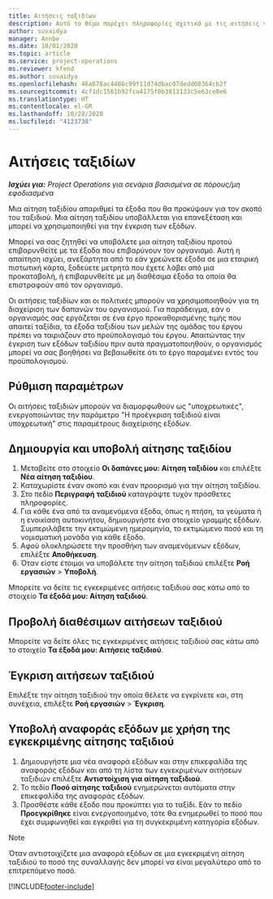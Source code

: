 ```yaml
---
title: Αιτήσεις ταξιδίων
description: Αυτό το θέμα παρέχει πληροφορίες σχετικά με τις αιτήσεις για ταξίδια.
author: suvaidya
manager: Annbe
ms.date: 10/01/2020
ms.topic: article
ms.service: project-operations
ms.reviewer: kfend
ms.author: suvaidya
ms.openlocfilehash: 46a678ac4486c99f11d74dbac07dedd08364cb2f
ms.sourcegitcommit: 4cf1dc1561b92fca4175f0b3813133c5e63ce8e6
ms.translationtype: HT
ms.contentlocale: el-GR
ms.lasthandoff: 10/28/2020
ms.locfileid: "4123738"
---
```

# <a name="travel-requisitions"></a>Αιτήσεις ταξιδίων

_**Ισχύει για:** Project Operations για σενάρια βασισμένα σε πόρους/μη εφοδιασμένα_

Μια αίτηση ταξιδίου απαριθμεί τα έξοδα που θα προκύψουν για τον σκοπό του ταξιδιού. Μια αίτηση ταξιδίου υποβάλλεται για επανεξέταση και μπορεί να χρησιμοποιηθεί για την έγκριση των εξόδων.

Μπορεί να σας ζητηθεί να υποβάλετε μια αίτηση ταξιδίου προτού επιβαρυνθείτε με τα έξοδα που επιβαρύνουν τον οργανισμό. Αυτή η απαίτηση ισχύει, ανεξάρτητα από το εάν χρεώνετε έξοδα σε μια εταιρική πιστωτική κάρτα, ξοδεύετε μετρητά που έχετε λάβει από μια προκαταβολή, ή επιβαρυνθείτε με μη διαθέσιμα έξοδα τα οποία θα επιστραφούν από τον οργανισμό.

Οι αιτήσεις ταξιδίων και οι πολιτικές μπορούν να χρησιμοποιηθούν για τη διαχείριση των δαπανών του οργανισμού. Για παράδειγμα, εάν ο οργανισμός σας εργάζεται σε ένα έργο προκαθορισμένης τιμής που απαιτεί ταξίδια, τα έξοδα ταξιδίου των μελών της ομάδας του έργου πρέπει να ταιριάζουν στο προϋπολογισμό του έργου. Απαιτώντας την έγκριση των εξόδων ταξιδίου πριν αυτά πραγματοποιηθούν, ο οργανισμός μπορεί να σας βοηθήσει να βεβαιωθείτε ότι το έργο παραμένει εντός του προϋπολογισμού.

## <a name="configuration"></a>Ρύθμιση παραμέτρων 

Οι αιτήσεις ταξιδιών μπορούν να διαμορφωθούν ως "υποχρεωτικές", ενεργοποιώντας την παράμετρο "Η προέγκριση ταξιδιού είναι υποχρεωτική" στις παραμέτρους διαχείρισης εξόδων. 

## <a name="create-and-submit-a-travel-requisition"></a>Δημιουργία και υποβολή αίτησης ταξιδίου

1. Μεταβείτε στο στοιχείο **Οι δαπάνες μου: Αίτηση ταξιδίου** και επιλέξτε **Νέα αίτηση ταξιδίου**.
2. Καταχωρίστε έναν σκοπό και έναν προορισμό για την αίτηση ταξιδίου.
3. Στο πεδίο **Περιγραφή ταξιδιού** καταγράψτε τυχόν πρόσθετες πληροφορίες. 
4. Για κάθε ένα από τα αναμενόμενα έξοδα, όπως η πτήση, τα γεύματα ή η ενοικίαση αυτοκινήτου, δημιουργήστε ένα στοιχείο γραμμής εξόδων. Συμπεριλάβετε την εκτιμώμενη ημερομηνία, το εκτιμώμενο ποσό και τη νομισματική μονάδα για κάθε έξοδο. 
5. Αφού ολοκληρώσετε την προσθήκη των αναμενόμενων εξόδων, επιλέξτε **Αποθήκευση**.
6. Όταν είστε έτοιμοι να υποβάλετε την αίτηση ταξιδιού επιλέξτε **Ροή εργασιών** > **Υποβολή**.

Μπορείτε να δείτε τις εγκεκριμένες αιτήσεις ταξιδιού σας κάτω από το στοιχείο **Τα έξοδά μου: Αίτηση ταξιδιού**. 

## <a name="view-available-travel-requisitions"></a>Προβολή διαθέσιμων αιτήσεων ταξιδιού

Μπορείτε να δείτε όλες τις εγκεκριμένες αιτήσεις ταξιδιού σας κάτω από το στοιχείο **Τα έξοδά μου: Αιτήσεις ταξιδιού**.

## <a name="approve-travel-requisitions"></a>Έγκριση αιτήσεων ταξιδιού

Επιλέξτε την αίτηση ταξιδιού την οποία θέλετε να εγκρίνετε και, στη συνέχεια, επιλέξτε **Ροή εργασιών** > **Έγκριση**.  

## <a name="submit-an-expense-report-using-your-approved-travel-requisition"></a>Υποβολή αναφοράς εξόδων με χρήση της εγκεκριμένης αίτησης ταξιδιού

1. Δημιουργήστε μια νέα αναφορά εξόδων και στην επικεφαλίδα της αναφοράς εξόδων και από τη λίστα των εγκεκριμένων αιτήσεων ταξιδιών επιλέξτε **Αντιστοίχιση για αίτηση ταξιδιού**.
2. Το πεδίο **Ποσό αίτησης ταξιδιού** ενημερώνεται αυτόματα στην επικεφαλίδα της αναφοράς εξόδων.
3. Προσθέστε κάθε έξοδο που προκύπτει για το ταξίδι. Εάν το πεδίο **Προεγκρίθηκε** είναι ενεργοποιημένο, τότε θα ενημερωθεί το ποσό που έχει συμφωνηθεί και εγκριθεί για τη συγκεκριμένη κατηγορία εξόδων.

> [!NOTE]
> Όταν αντιστοιχίζετε μια αναφορά εξόδων σε μια εγκεκριμένη αίτηση ταξιδιού το ποσό της συναλλαγής δεν μπορεί να είναι μεγαλύτερο από το επιτρεπόμενο ποσό. 


[!INCLUDE[footer-include](../includes/footer-banner.md)]